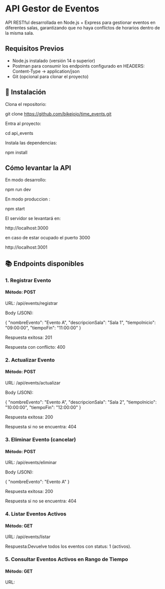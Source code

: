 # API Gestor de Eventos

API RESTful desarrollada en Node.js + Express para gestionar eventos en diferentes salas, garantizando que no haya conflictos de horarios dentro de la misma sala.

## Requisitos Previos

- Node.js instalado (versión 14 o superior)
- Postman para consumir los endpoints configurado en HEADERS: Content-Type -> application/json
- Git (opcional para clonar el proyecto)

## 🚀 Instalación

Clona el repositorio:

git clone https://github.com/bikejojo/time_events.git

Entra al proyecto:

cd api_events

Instala las dependencias:

npm install

## Cómo levantar la API

En modo desarrollo:

npm run dev

En modo produccion :

npm start

El servidor se levantará en:

http://localhost:3000

en caso de estar ocupado el puerto 3000

http://localhost:3001

## 📚 Endpoints disponibles

### 1. Registrar Evento

#### Método: POST

URL: /api/events/registrar

Body (JSON):

{
    "nombreEvento": "Evento A",
    "descripcionSala": "Sala 1",
    "tiempoInicio": "09:00:00",
    "tiempoFin": "11:00:00"
}

Respuesta exitosa: 201

Respuesta con conflicto: 400

### 2. Actualizar Evento

#### Método: POST

URL: /api/events/actualizar

Body (JSON):

{
    "nombreEvento": "Evento A",
    "descripcionSala": "Sala 2",
    "tiempoInicio": "10:00:00",
    "tiempoFin": "12:00:00"
}

Respuesta exitosa: 200

Respuesta si no se encuentra: 404

### 3. Eliminar Evento (cancelar)

#### Método: POST

URL: /api/events/eliminar

Body (JSON):

{
    "nombreEvento": "Evento A"
}

Respuesta exitosa: 200

Respuesta si no se encuentra: 404

### 4. Listar Eventos Activos

#### Método: GET

URL: /api/events/listar

Respuesta:Devuelve todos los eventos con status: 1 (activos).

### 5. Consultar Eventos Activos en Rango de Tiempo

#### Método: GET

URL:
